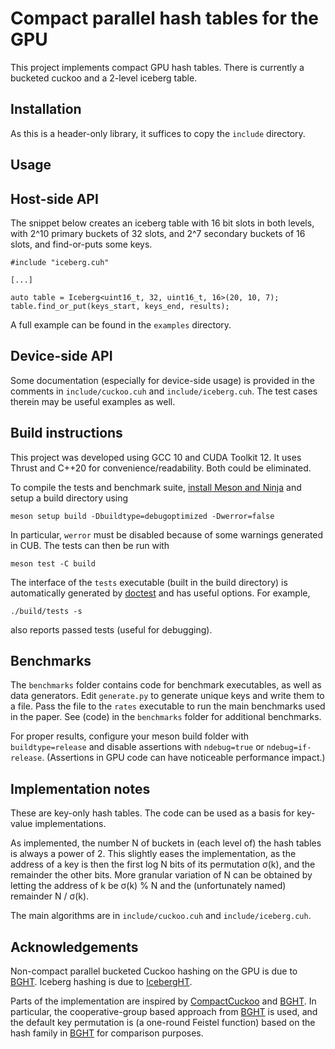 # Compact parallel hash tables for the GPU

This project implements compact GPU hash tables. There is currently a bucketed
cuckoo and a 2-level iceberg table.

## Installation

As this is a header-only library, it suffices to copy the `include` directory.

## Usage

## Host-side API

The snippet below creates an iceberg table with 16 bit slots in both levels,
with 2^10 primary buckets of 32 slots, and 2^7 secondary buckets of 16 slots,
and find-or-puts some keys.

```cuda
#include "iceberg.cuh"

[...]

auto table = Iceberg<uint16_t, 32, uint16_t, 16>(20, 10, 7);
table.find_or_put(keys_start, keys_end, results);
```

A full example can be found in the `examples` directory.

## Device-side API

Some documentation (especially for device-side usage) is provided in the
comments in `include/cuckoo.cuh` and `include/iceberg.cuh`. The test cases
therein may be useful examples as well.

## Build instructions

This project was developed using GCC 10 and CUDA Toolkit 12.
It uses Thrust and C++20 for convenience/readability. Both could be eliminated.

To compile the tests and benchmark suite,
[install Meson and Ninja](https://mesonbuild.com/Getting-meson.html)
and setup a build directory using
```
meson setup build -Dbuildtype=debugoptimized -Dwerror=false
```
In particular, `werror` must be disabled because of some warnings generated in
CUB. The tests can then be run with
```
meson test -C build
```

The interface of the `tests` executable (built in the build directory) is
automatically generated by [doctest][] and has useful options. For example,
```
./build/tests -s
```
also reports passed tests (useful for debugging).

## Benchmarks

The `benchmarks` folder contains code for benchmark executables, as well as
data generators. Edit `generate.py` to generate unique keys and write them to a
file. Pass the file to the `rates` executable to run the main benchmarks used
in the paper. See (code) in the `benchmarks` folder for additional benchmarks.

For proper results, configure your meson build folder with `buildtype=release`
and disable assertions with `ndebug=true` or `ndebug=if-release`. (Assertions
in GPU code can have noticeable performance impact.)

## Implementation notes

These are key-only hash tables. The code can be used as a basis for key-value
implementations.

As implemented, the number N of buckets in (each level of) the hash tables is
always a power of 2. This slightly eases the implementation, as the address of
a key is then the first log N bits of its permutation σ(k), and the remainder
the other bits. More granular variation of N can be obtained by letting the
address of k be σ(k) % N and the (unfortunately named) remainder N / σ(k).

The main algorithms are in `include/cuckoo.cuh` and `include/iceberg.cuh`.

## Acknowledgements

Non-compact parallel bucketed Cuckoo hashing on the GPU is due to [BGHT][].
Iceberg hashing is due to [IcebergHT][].

Parts of the implementation are inspired by [CompactCuckoo][] and [BGHT][].
In particular, the cooperative-group based approach from [BGHT][] is used,
and the default key permutation is (a one-round Feistel function) based on the
hash family in [BGHT][] for comparison purposes.

[BGHT]: https://github.com/owensgroup/BGHT
[CompactCuckoo]: https://github.com/DaanWoltgens/CompactCuckoo
[doctest]: https://github.com/doctest/doctest
[IcebergHT]: https://arxiv.org/abs/2210.04068
